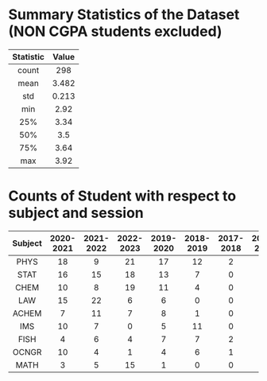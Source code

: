 # Summary Statistics of the Dataset (NON CGPA students excluded)

| Statistic |    Value    |
|:---------:|:-----------:|
|   count   | 298         |
|   mean    |  3.482   |
|    std    |  0.213   |
|    min    |  2.92   |
|    25%    |  3.34   |
|    50%    |  3.5   |
|    75%    |  3.64   |
|    max    |  3.92   |


# Counts of Student with respect to subject and session
| Subject | 2020-2021 | 2021-2022 | 2022-2023 | 2019-2020 | 2018-2019 | 2017-2018 | 2023-2024 |
|:---------:|:-----------:|:-----------:|:-----------:|:-----------:|:-----------:|:-----------:|:-----------:|
| PHYS    |    18    |    9     |   21     |   17     |   12     |    2     |    0     |
| STAT    |    16    |   15     |   18     |   13     |    7     |    0     |    1     |
| CHEM    |    10    |    8     |   19     |   11     |    4     |    0     |    0     |
| LAW     |    15    |   22     |    6     |    6     |    0     |    0     |    0     |
| ACHEM   |     7    |   11     |    7     |    8     |    1     |    0     |    0     |
| IMS     |    10    |    7     |    0     |    5     |   11     |    0     |    0     |
| FISH    |     4    |    6     |    4     |    7     |    7     |    2     |    0     |
| OCNGR   |    10    |    4     |    1     |    4     |    6     |    1     |    0     |
| MATH    |     3    |    5     |   15     |    1     |    0     |    0     |    0     |

